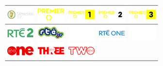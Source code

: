 | ![](https://raw.githubusercontent.com/RevGear/logo/master/Countries/IE/OireachtasTV.png) | ![](https://raw.githubusercontent.com/RevGear/logo/master/Countries/IE/PremierSports.png) | ![](https://raw.githubusercontent.com/RevGear/logo/master/Countries/IE/PremierSports1.png) | ![](https://raw.githubusercontent.com/RevGear/logo/master/Countries/IE/PremierSports2.png) | ![](https://raw.githubusercontent.com/RevGear/logo/master/Countries/IE/PremierSports3.png) | 
|:---:|:---:|:---:|:---:|:---:| 
| ![](https://raw.githubusercontent.com/RevGear/logo/master/Countries/IE/RTE2.png) | ![](https://raw.githubusercontent.com/RevGear/logo/master/Countries/IE/RTEjr.png) | ![](https://raw.githubusercontent.com/RevGear/logo/master/Countries/IE/RTENews.png) | ![](https://raw.githubusercontent.com/RevGear/logo/master/Countries/IE/RTEOne.png) | ![](https://raw.githubusercontent.com/RevGear/logo/master/Countries/IE/TG4.png) | 
| ![](https://raw.githubusercontent.com/RevGear/logo/master/Countries/IE/VirginMediaOne.png) | ![](https://raw.githubusercontent.com/RevGear/logo/master/Countries/IE/VirginMediaThree.png) | ![](https://raw.githubusercontent.com/RevGear/logo/master/Countries/IE/VirginMediaTwo.png)  | 
